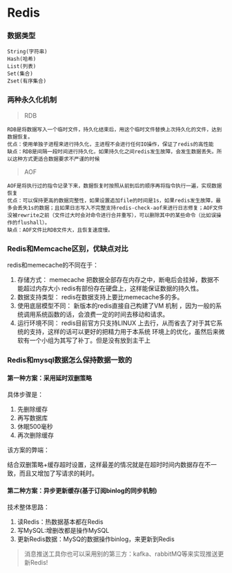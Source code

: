 # Redis

### 数据类型
    String(字符串)
    Hash(哈希)
    List(列表)
    Set(集合)
    Zset(有序集合)
    
### 两种永久化机制
> RDB

    RDB是将数据写入一个临时文件，持久化结束后，用这个临时文件替换上次持久化的文件，达到数据恢复。
    优点：使用单独子进程来进行持久化，主进程不会进行任何IO操作，保证了redis的高性能
    缺点：RDB是间隔一段时间进行持久化，如果持久化之间redis发生故障，会发生数据丢失。所以这种方式更适合数据要求不严谨的时候

> AOF

    AOF是将执行过的指令记录下来，数据恢复时按照从前到后的顺序再将指令执行一遍，实现数据恢复
    优点：可以保持更高的数据完整性，如果设置追加file的时间是1s，如果redis发生故障，最多会丢失1s的数据；且如果日志写入不完整支持redis-check-aof来进行日志修复；AOF文件没被rewrite之前（文件过大时会对命令进行合并重写），可以删除其中的某些命令（比如误操作的flushall）。
    缺点：AOF文件比RDB文件大，且恢复速度慢。
    
### Redis和Memcache区别，优缺点对比
redis和memecache的不同在于：
1. 存储方式：
memecache 把数据全部存在内存之中，断电后会挂掉，数据不能超过内存大小
redis有部份存在硬盘上，这样能保证数据的持久性。
2. 数据支持类型：
redis在数据支持上要比memecache多的多。
3. 使用底层模型不同：
新版本的redis直接自己构建了VM 机制 ，因为一般的系统调用系统函数的话，会浪费一定的时间去移动和请求。
4. 运行环境不同：
redis目前官方只支持LINUX 上去行，从而省去了对于其它系统的支持，这样的话可以更好的把精力用于本系统 环境上的优化，虽然后来微软有一个小组为其写了补丁。但是没有放到主干上


### Redis和mysql数据怎么保持数据一致的

#### 第一种方案：采用延时双删策略

具体步骤是：
1. 先删除缓存
2. 再写数据库
3. 休眠500毫秒
4. 再次删除缓存

该方案的弊端：

结合双删策略+缓存超时设置，这样最差的情况就是在超时时间内数据存在不一致，而且又增加了写请求的耗时。


#### 第二种方案：异步更新缓存(基于订阅binlog的同步机制)

技术整体思路：

1. 读Redis：热数据基本都在Redis
2. 写MySQL:增删改都是操作MySQL
3. 更新Redis数据：MySQ的数据操作binlog，来更新到Redis

> 消息推送工具你也可以采用别的第三方：kafka、rabbitMQ等来实现推送更新Redis!